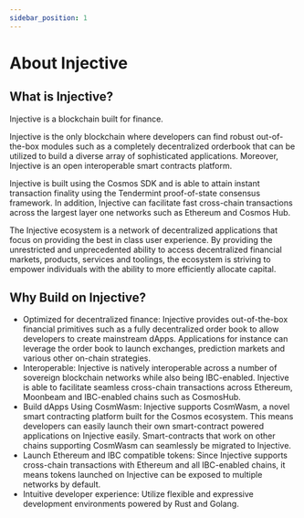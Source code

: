 ```yaml
---
sidebar_position: 1
---
```


# About Injective

## What is Injective?

Injective is a blockchain built for finance. 

Injective is the only blockchain where developers can find robust out-of-the-box modules such as a completely decentralized orderbook that can be utilized to build a diverse array of sophisticated applications. Moreover, Injective is an open interoperable smart contracts platform. 

Injective is built using the Cosmos SDK and is able to attain instant transaction finality using the Tendermint proof-of-state consensus framework. In addition, Injective can facilitate fast cross-chain transactions across the largest layer one networks such as Ethereum and Cosmos Hub. 

The Injective ecosystem is a network of decentralized applications that focus on providing the best in class user experience. By providing the unrestricted and unprecedented ability to access decentralized financial markets, products, services and toolings, the ecosystem is striving to empower individuals with the ability to more efficiently allocate capital.


## Why Build on Injective?

- Optimized for decentralized finance: Injective provides out-of-the-box financial primitives such as a fully decentralized order book to allow developers to create mainstream dApps. Applications for instance can leverage the order book to launch exchanges, prediction markets and various other on-chain strategies.
- Interoperable: Injective is natively interoperable across a number of sovereign blockchain networks while also being IBC-enabled. Injective is able to facilitate seamless cross-chain transactions across Ethereum, Moonbeam and IBC-enabled chains such as CosmosHub.
- Build dApps Using CosmWasm: Injective supports CosmWasm, a novel smart contracting platform built for the Cosmos ecosystem. This means developers can easily launch their own smart-contract powered applications on Injective easily. Smart-contracts that work on other chains supporting CosmWasm can seamlessly be migrated to Injective.
- Launch Ethereum and IBC compatible tokens: Since Injective supports cross-chain transactions with Ethereum and all IBC-enabled chains, it means tokens launched on Injective can be exposed to multiple networks by default.
- Intuitive developer experience: Utilize flexible and expressive development environments powered by Rust and Golang.




